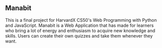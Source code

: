 ## Manabit
This is a final project for HarvardX CS50's Web Programming with Python and JavaScript. Manabit is a Web Application that has made for learners who bring a lot of energy and enthusiasm to acquire new knowledge and skills. Users can create their own quizzes and take them whenever they want.